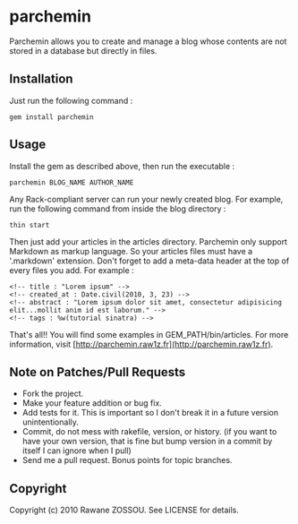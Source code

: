 # parchemin #

Parchemin allows you to create and manage a blog whose contents are not stored in a database but directly in files.

## Installation ##

Just run the following command :

    gem install parchemin
    
## Usage ##

Install the gem as described above, then run the executable :

    parchemin BLOG_NAME AUTHOR_NAME
    
Any Rack-compliant server can run your newly created blog. For example, run the following command from inside the blog directory :

    thin start
    
Then just add your articles in the articles directory. Parchemin only support Markdown as markup language. So your articles files must have a '.markdown' extension. Don't forget to add a meta-data header at the top of every files you add. For example :

    <!-- title : "Lorem ipsum" -->
    <!-- created_at : Date.civil(2010, 3, 23) -->
    <!-- abstract : "Lorem ipsum dolor sit amet, consectetur adipisicing elit...mollit anim id est laborum." -->
    <!-- tags : %w(tutorial sinatra) -->
    
That's all!! You will find some examples in GEM_PATH/bin/articles. For more information, visit [http://parchemin.raw1z.fr](http://parchemin.raw1z.fr).

## Note on Patches/Pull Requests ##
 
* Fork the project.
* Make your feature addition or bug fix.
* Add tests for it. This is important so I don't break it in a
  future version unintentionally.
* Commit, do not mess with rakefile, version, or history.
  (if you want to have your own version, that is fine but bump version in a commit by itself I can ignore when I pull)
* Send me a pull request. Bonus points for topic branches.

## Copyright ##

Copyright (c) 2010 Rawane ZOSSOU. See LICENSE for details.
